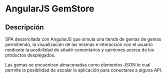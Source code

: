 # AngularJS GemStore

## Descripción
SPA desarrollada con AngularJS que simula una tienda de gemas de gemas permitiendo, la visualización de las mismas e interacción con el usuario mediante la posibilidad de añadir comentarios y opiniones acerca de los productos desplegados.

Las gemas se encuentran almacenadas como elementos JSON lo cual permite la posibilidad de escalar la aplicación para conectarse a alguna API.